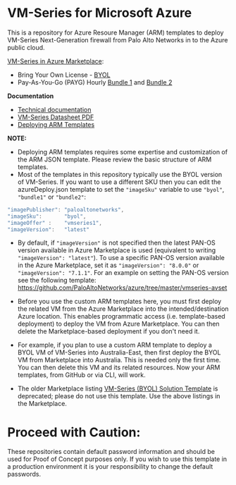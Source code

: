 # VM-Series for Microsoft Azure

This is a repository for Azure Resoure Manager (ARM) templates to deploy VM-Series Next-Generation firewall from Palo Alto Networks in to the Azure public cloud.

[VM-Series in Azure Marketplace](https://azuremarketplace.microsoft.com/en-us/marketplace/apps/paloaltonetworks.vmseries-ngfw?tab=Overview):

- Bring Your Own License - [BYOL](https://azure.microsoft.com/en-us/marketplace/partners/paloaltonetworks/vmseries-ngfwbyol/)
- Pay-As-You-Go (PAYG) Hourly [Bundle 1](https://azure.microsoft.com/en-us/marketplace/partners/paloaltonetworks/vmseries-ngfwbundle1/) and [Bundle 2](https://azure.microsoft.com/en-us/marketplace/partners/paloaltonetworks/vmseries-ngfwbundle2/)

**Documentation**

- [Technical documentation](https://www.paloaltonetworks.com/documentation/80/virtualization/virtualization/set-up-the-vm-series-firewall-on-azure)
- [VM-Series Datasheet PDF](https://www.paloaltonetworks.com/content/dam/pan/en_US/assets/pdf/datasheets/vm-series/vm-series-for-microsoft-azure.pdf)
- [Deploying ARM Templates](https://azure.microsoft.com/en-us/documentation/articles/resource-group-template-deploy/#deploy-with-azure-cli)

**NOTE:**
- Deploying ARM templates requires some expertise and customization of the ARM JSON template. Please review the basic structure of ARM templates.
- Most of the templates in this repository typically use the BYOL version of VM-Series. If you want to use a different SKU then you can edit the azureDeploy.json template to set the `"imageSku"` variable to use `"byol"`, `"bundle1"` or `"bundle2"`:
```javascript
"imagePublisher": "paloaltonetworks",
"imageSku":       "byol",
"imageOffer" :    "vmseries1",
"imageVersion":   "latest"
```
- By default, if `"imageVersion"` is not specified then the latest PAN-OS version available in Azure Marketplace is used (equivalent to writing `"imageVersion": "latest"`). To use a specific PAN-OS version available in the Azure Marketplace, set it as `"imageVersion": "8.0.0"` or `"imageVersion": "7.1.1"`. For an example on setting the PAN-OS version see the following template: https://github.com/PaloAltoNetworks/azure/tree/master/vmseries-avset

- Before you use the custom ARM templates here, you must first deploy the related VM from the Azure Marketplace into the intended/destination Azure location. This enables programmatic access (i.e. template-based deployment) to deploy the VM from Azure Marketplace. You can then delete the Marketplace-based deployment if you don't need it.
- For example, if you plan to use a custom ARM template to deploy a BYOL VM of VM-Series into Australia-East, then first deploy the BYOL VM from Marketplace into Australia. This is needed only the first time. You can then delete this VM and its related resources. Now your ARM templates, from GitHub or via CLI, will work.
- The older Marketplace listing [VM-Series (BYOL) Solution Template](https://azure.microsoft.com/en-us/marketplace/partners/paloaltonetworks/vmseriesbyol-template2template2-3nic-3subnetbyol/) is deprecated; please do not use this template. Use the above listings in the Marketplace.

# Proceed with Caution: 
These repositories contain default password information and should be used for Proof of Concept purposes only. If you wish to use this template in a production environment it is your responsibility to change the default passwords. 